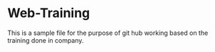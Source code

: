 # Web-Training
This is a sample file for the purpose of git hub working based on the training done in company.

